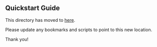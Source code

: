 ## Quickstart Guide

This directory has moved to [here](https://github.com/meta-llama/llama-cookbook/tree/main/getting-started).

Please update any bookmarks and scripts to point to this new location.


Thank you!
